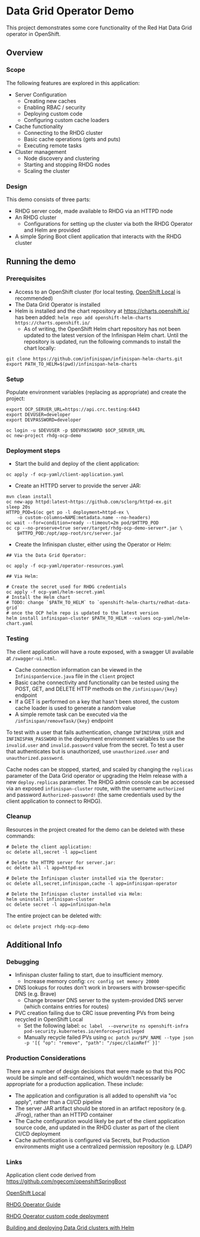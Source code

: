
# Data Grid Operator Demo

This project demonstrates some core functionality of the Red Hat Data Grid operator in OpenShift. 

## Overview

### Scope

The following features are explored in this application:

- Server Configuration
  - Creating new caches
  - Enabling RBAC / security
  - Deploying custom code
  - Configuring custom cache loaders
- Cache functionality
  - Connecting to the RHDG cluster
  - Basic cache operations (gets and puts)
  - Executing remote tasks
- Cluster management
  - Node discovery and clustering
  - Starting and stopping RHDG nodes
  - Scaling the cluster

### Design

This demo consists of three parts:
- RHDG server code, made available to RHDG via an HTTPD node
- An RHDG cluster
  - Configurations for setting up the cluster via both the RHDG Operator and Helm are provided
- A simple Spring Boot client application that interacts with the RHDG cluster

## Running the demo

### Prerequisites

- Access to an OpenShift cluster (for local testing, [OpenShift Local](https://developers.redhat.com/products/openshift-local/overview) is recommended)
- The Data Grid Operator is installed
- Helm is installed and the chart repository at <https://charts.openshift.io/> has been added: `helm repo add openshift-helm-charts https://charts.openshift.io/`
  - As of writing, the OpenShift Helm chart repository has not been updated to the latest version of the Infinispan Helm chart. Until the repository is updated, 
    run the following commands to install the chart locally:
```
git clone https://github.com/infinispan/infinispan-helm-charts.git
export PATH_TO_HELM=$(pwd)/infinispan-helm-charts
```

### Setup

Populate environment variables (replacing as appropriate) and create the project:
```
export OCP_SERVER_URL=https://api.crc.testing:6443
export DEVUSER=developer
export DEVPASSWORD=developer

oc login -u $DEVUSER -p $DEVPASSWORD $OCP_SERVER_URL
oc new-project rhdg-ocp-demo
```

### Deployment steps

- Start the build and deploy of the client application:
```
oc apply -f ocp-yaml/client-application.yaml
```
- Create an HTTPD server to provide the server JAR:
```
mvn clean install
oc new-app httpd:latest~https://github.com/sclorg/httpd-ex.git
sleep 20s
HTTPD_POD=$(oc get po -l deployment=httpd-ex \
    -o custom-columns=NAME:metadata.name --no-headers)
oc wait --for=condition=ready --timeout=2m pod/$HTTPD_POD
oc cp --no-preserve=true server/target/rhdg-ocp-demo-server*.jar \
    $HTTPD_POD:/opt/app-root/src/server.jar
```
- Create the Infinispan cluster, either using the Operator or Helm:
```
## Via the Data Grid Operator:

oc apply -f ocp-yaml/operator-resources.yaml
```
```
## Via Helm:

# Create the secret used for RHDG credentials
oc apply -f ocp-yaml/helm-secret.yaml
# Install the Helm chart
# TODO: change `$PATH_TO_HELM` to `openshift-helm-charts/redhat-data-grid` 
# once the OCP helm repo is updated to the latest version
helm install infinispan-cluster $PATH_TO_HELM --values ocp-yaml/helm-chart.yaml
```

### Testing

The client application will have a route exposed, with a swagger UI available at `/swagger-ui.html`. 

- Cache connection information can be viewed in the `InfinispanService.java` file in the `client` project
- Basic cache connectivity and functionality can be tested using the POST, GET, and DELETE HTTP methods on the `/infinispan/{key}` endpoint
- If a GET is performed on a key that hasn't been stored, the custom cache loader is used to generate a random value
- A simple remote task can be executed via the `/infinispan/removeTask/{key}` endpoint

To test with a user that fails authentication, change `INFINISPAN_USER` and `INFINISPAN_PASSWORD` in the deployment environment variables to 
use the `invalid.user` and `invalid.password` value from the secret. To test a user that authenticates but is unauthorized, use
`unauthorized.user` and `unauthorized.password`.

Cache nodes can be stopped, started, and scaled by changing the `replicas` parameter of the Data Grid operator or upgrading the Helm release 
with a new `deploy.replicas` parameter. The RHDG admin console can be accessed via an exposed `infinispan-cluster` route, with the username 
`authorized` and password `Authorized-password!` (the same credentials used by the client application to connect to RHDG).

### Cleanup

Resources in the project created for the demo can be deleted with these commands:

```
# Delete the client application:
oc delete all,secret -l app=client
```
```
# Delete the HTTPD server for server.jar:
oc delete all -l app=httpd-ex
```
```
# Delete the Infinispan cluster installed via the Operator:
oc delete all,secret,infinispan,cache -l app=infinispan-operator
```
```
# Delete the Infinispan cluster installed via Helm:
helm uninstall infinispan-cluster
oc delete secret -l app=infinispan-helm
```

The entire project can be deleted with:

```
oc delete project rhdg-ocp-demo
```

## Additional Info

### Debugging

- Infinispan cluster failing to start, due to insufficient memory.
  - Increase memory config: `crc config set memory 20000`
- DNS lookups for routes don't work in browsers with browser-specific DNS (e.g. Brave)
  - Change browser DNS server to the system-provided DNS server (which contains entries for routes)
- PVC creation failing due to CRC issue preventing PVs from being recycled in OpenShift Local
  - Set the following label: `oc label  --overwrite ns openshift-infra  pod-security.kubernetes.io/enforce=privileged`
  - Manually recycle failed PVs using `oc patch pv/$PV_NAME --type json -p '[{ "op": "remove", "path": "/spec/claimRef" }]'`

### Production Considerations

There are a number of design decisions that were made so that this POC would be simple and self-contained, which wouldn't necessarily be appropriate for a production application. These include:
- The application and configuration is all added to openshift via "oc apply", rather than a CI/CD pipeline 
- The server JAR artifact should be stored in an artifact repository (e.g. JFrog), rather than an HTTPD container
- The Cache configuration would likely be part of the client application source code, and updated in the RHDG cluster as part of the client CI/CD deployment
- Cache authentication is configured via Secrets, but Production environments might use a centralized permission repository (e.g. LDAP)

### Links

Application client code derived from <https://github.com/ngecom/openshiftSpringBoot>

[OpenShift Local](https://developers.redhat.com/products/openshift-local/overview)

[RHDG Operator Guide](https://access.redhat.com/documentation/en-us/red_hat_data_grid/8.3/html/data_grid_operator_guide/index)

[RHDG Operator custom code deployment](https://access.redhat.com/documentation/en-us/red_hat_data_grid/8.3/guide/1cfa1bfa-697d-4fda-9e0a-8c3e2b99f815)

[Building and deploying Data Grid clusters with Helm](https://access.redhat.com/documentation/en-us/red_hat_data_grid/8.3/html-single/building_and_deploying_data_grid_clusters_with_helm/index)

